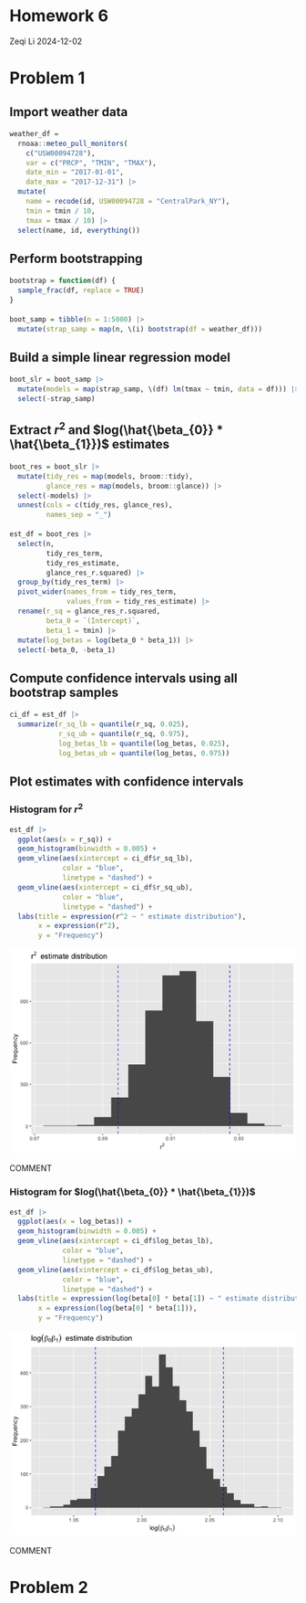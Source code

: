 Homework 6
================
Zeqi Li
2024-12-02

# Problem 1

## Import weather data

``` r
weather_df = 
  rnoaa::meteo_pull_monitors(
    c("USW00094728"),
    var = c("PRCP", "TMIN", "TMAX"), 
    date_min = "2017-01-01",
    date_max = "2017-12-31") |> 
  mutate(
    name = recode(id, USW00094728 = "CentralPark_NY"),
    tmin = tmin / 10,
    tmax = tmax / 10) |> 
  select(name, id, everything())
```

## Perform bootstrapping

``` r
bootstrap = function(df) {
  sample_frac(df, replace = TRUE) 
}

boot_samp = tibble(n = 1:5000) |> 
  mutate(strap_samp = map(n, \(i) bootstrap(df = weather_df)))
```

## Build a simple linear regression model

``` r
boot_slr = boot_samp |> 
  mutate(models = map(strap_samp, \(df) lm(tmax ~ tmin, data = df))) |> 
  select(-strap_samp)
```

## Extract $r^2$ and $log(\hat{\beta_{0}} * \hat{\beta_{1}})$ estimates

``` r
boot_res = boot_slr |> 
  mutate(tidy_res = map(models, broom::tidy),
         glance_res = map(models, broom::glance)) |> 
  select(-models) |> 
  unnest(cols = c(tidy_res, glance_res),
         names_sep = "_")

est_df = boot_res |> 
  select(n, 
         tidy_res_term,
         tidy_res_estimate,
         glance_res_r.squared) |> 
  group_by(tidy_res_term) |> 
  pivot_wider(names_from = tidy_res_term,
              values_from = tidy_res_estimate) |> 
  rename(r_sq = glance_res_r.squared,
         beta_0 = `(Intercept)`,
         beta_1 = tmin) |> 
  mutate(log_betas = log(beta_0 * beta_1)) |> 
  select(-beta_0, -beta_1)
```

## Compute confidence intervals using all bootstrap samples

``` r
ci_df = est_df |> 
  summarize(r_sq_lb = quantile(r_sq, 0.025),
            r_sq_ub = quantile(r_sq, 0.975),
            log_betas_lb = quantile(log_betas, 0.025),
            log_betas_ub = quantile(log_betas, 0.975))
```

## Plot estimates with confidence intervals

### Histogram for $r^2$

``` r
est_df |> 
  ggplot(aes(x = r_sq)) +
  geom_histogram(binwidth = 0.005) +
  geom_vline(aes(xintercept = ci_df$r_sq_lb), 
             color = "blue", 
             linetype = "dashed") +
  geom_vline(aes(xintercept = ci_df$r_sq_ub), 
             color = "blue", 
             linetype = "dashed") +
  labs(title = expression(r^2 ~ " estimate distribution"),
       x = expression(r^2),
       y = "Frequency")
```

![](P8105_hw6_zl3545_files/figure-gfm/p1_plot1-1.png)<!-- -->

COMMENT

### Histogram for $log(\hat{\beta_{0}} * \hat{\beta_{1}})$

``` r
est_df |> 
  ggplot(aes(x = log_betas)) +
  geom_histogram(binwidth = 0.005) +
  geom_vline(aes(xintercept = ci_df$log_betas_lb), 
             color = "blue", 
             linetype = "dashed") +
  geom_vline(aes(xintercept = ci_df$log_betas_ub), 
             color = "blue", 
             linetype = "dashed") +
  labs(title = expression(log(beta[0] * beta[1]) ~ " estimate distribution"),
       x = expression(log(beta[0] * beta[1])),
       y = "Frequency")
```

![](P8105_hw6_zl3545_files/figure-gfm/p1_plot2-1.png)<!-- -->

COMMENT

# Problem 2
